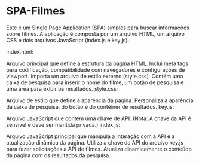 # SPA-Filmes
Este é um Single Page Application (SPA) simples para buscar informações sobre filmes. A aplicação é composta por um arquivo HTML, um arquivo CSS e dois arquivos JavaScript (index.js e key.js).

index.html:

Arquivo principal que define a estrutura da página HTML.
Inclui meta tags para codificação, compatibilidade com navegadores e configurações de viewport.
Importa um arquivo de estilo externo (style.css).
Contém uma caixa de pesquisa para inserir o nome do filme, um botão de pesquisa e uma área para exibir os resultados.
style.css:

Arquivo de estilo que define a aparência da página.
Personaliza a aparência da caixa de pesquisa, do botão e do contêiner de resultados.
key.js:

Arquivo JavaScript que contém uma chave de API. (Nota: A chave da API é sensível e deve ser mantida privada.)
index.js:

Arquivo JavaScript principal que manipula a interação com a API e a atualização dinâmica da página.
Utiliza a chave da API do arquivo key.js para fazer solicitações à API de filmes.
Atualiza dinamicamente o conteúdo da página com os resultados da pesquisa.
